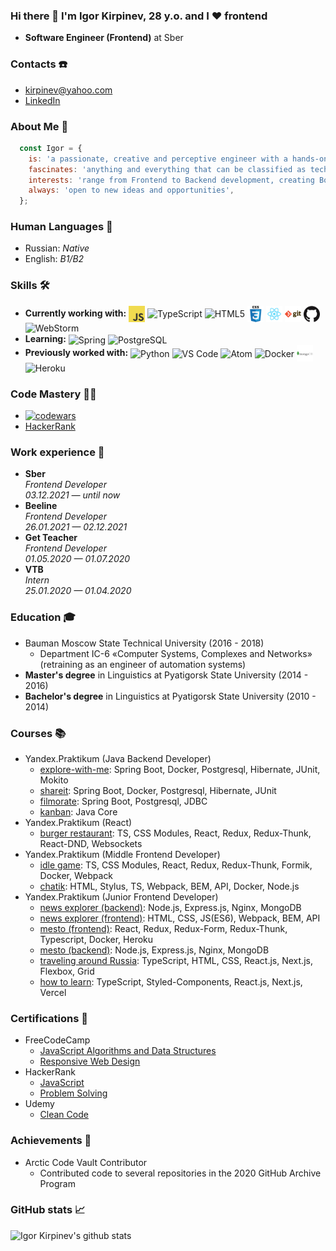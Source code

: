 ### Hi there 👋 I'm Igor Kirpinev, 28 y.o. and I ❤️ frontend
- **Software Engineer (Frontend)**  at Sber

### Contacts ☎️
- kirpinev@yahoo.com
- [LinkedIn](https://www.linkedin.com/in/kirpinevigor/)

### About Me 🧑
```javascript
  const Igor = {
    is: 'a passionate, creative and perceptive engineer with a hands-on approach to problem-solving',
    fascinates: 'anything and everything that can be classified as technology',
    interests: 'range from Frontend to Backend development, creating Bots or APIs',
    always: 'open to new ideas and opportunities',
  };
```

### Human Languages 🗿
- Russian: *Native*
- English: *B1/B2*

### Skills 🛠️
- **Currently working with:** 
  <img align="center" alt="JavaScript" width="26px" src="https://raw.githubusercontent.com/github/explore/80688e429a7d4ef2fca1e82350fe8e3517d3494d/topics/javascript/javascript.png" /> 
  <img align="center" alt="TypeScript" width="26px" src="https://www.bryntum.com/wp-content/uploads/2019/03/ts.png" />
  <img align="center" alt="HTML5" width="26px" src="https://upload.wikimedia.org/wikipedia/commons/thumb/6/61/HTML5_logo_and_wordmark.svg/1920px-HTML5_logo_and_wordmark.svg.png" />
  <img align="center" alt="CSS3" width="26px" src="https://raw.githubusercontent.com/github/explore/80688e429a7d4ef2fca1e82350fe8e3517d3494d/topics/css/css.png" />
  <img align="center" alt="React.js" width="26px" src="https://raw.githubusercontent.com/github/explore/80688e429a7d4ef2fca1e82350fe8e3517d3494d/topics/react/react.png" />
  <img align="center" alt="Git" width="26px" src="https://raw.githubusercontent.com/github/explore/80688e429a7d4ef2fca1e82350fe8e3517d3494d/topics/git/git.png" />
  <img align="center" alt="GitHub" width="26px" src="https://raw.githubusercontent.com/github/explore/78df643247d429f6cc873026c0622819ad797942/topics/github/github.png" />
  <img align="center" alt="WebStorm" width="26px" src="https://upload.wikimedia.org/wikipedia/commons/thumb/c/c0/WebStorm_Icon.svg/1920px-WebStorm_Icon.svg.png" />
- **Learning:**
  <img align="center" alt="Spring" width="40px" src="https://e7.pngegg.com/pngimages/931/804/png-clipart-spring-framework-software-framework-java-application-framework-web-framework-java-leaf-text.png" />
  <img align="center" alt="PostgreSQL" width="26px" src="https://upload.wikimedia.org/wikipedia/commons/2/29/Postgresql_elephant.svg" />
- **Previously worked with:**
  <img align="center" alt="Python" width="26px" src="https://img.utdstc.com/icon/c6f/36f/c6f36ff0735c528043bc1a3264f6ff828b2ed29f69e25ccdd78b8006133bcc7f:200" />
  <img align="center" alt="VS Code" width="26px" src="https://img.icons8.com/color/452/visual-studio-code-2019.png" />
  <img align="center" alt="Atom" width="26px" src="https://upload.wikimedia.org/wikipedia/commons/thumb/8/80/Atom_editor_logo.svg/1200px-Atom_editor_logo.svg.png" />
  <img align="center" alt="Docker" width="40px" src="https://upload.wikimedia.org/wikipedia/commons/thumb/4/4e/Docker_%28container_engine%29_logo.svg/1920px-Docker_%28container_engine%29_logo.svg.png" />
  <img align="center" alt="MongoDB" width="26px" src="https://raw.githubusercontent.com/github/explore/80688e429a7d4ef2fca1e82350fe8e3517d3494d/topics/mongodb/mongodb.png" />
  <img align="center" alt="Heroku" width="40px" src="https://upload.wikimedia.org/wikipedia/commons/thumb/e/ec/Heroku_logo.svg/1920px-Heroku_logo.svg.png" />

### Code Mastery 👨‍💻
- [![codewars](https://www.codewars.com/users/kirpinev/badges/small)](https://www.codewars.com/users/kirpinev) 
- [HackerRank](https://hackerrank.com/ikirpinev)

### Work experience 👔
- **Sber** <br/>
  *Frontend Developer* <br />
  *03.12.2021 — until now*
- **Beeline** <br/>
  *Frontend Developer* <br />
  *26.01.2021 — 02.12.2021*
- **Get Teacher** <br />
  *Frontend Developer* <br />
  *01.05.2020 — 01.07.2020*
- **VTB** <br />
  *Intern* <br />
  *25.01.2020 — 01.04.2020*

### Education 🎓
- Bauman Moscow State Technical University (2016 - 2018)
  - Department IC-6 «Computer Systems, Complexes and Networks» (retraining as an engineer of automation systems)
- **Master's degree** in Linguistics at Pyatigorsk State University (2014 - 2016)
-  **Bachelor's degree** in Linguistics at Pyatigorsk State University (2010 - 2014)

### Courses 📚
- Yandex.Praktikum (Java Backend Developer)
  - [explore-with-me](https://github.com/kirpinev/java-explore-with-me): Spring Boot, Docker, Postgresql, Hibernate, JUnit, Mokito
  - [shareit](https://github.com/kirpinev/java-shareit): Spring Boot, Docker, Postgresql, Hibernate, JUnit
  - [filmorate](https://github.com/kirpinev/java-filmorate): Spring Boot, Postgresql, JDBC
  - [kanban](https://github.com/kirpinev/java-kanban): Java Core
- Yandex.Praktikum (React)
  - [burger restaurant](https://github.com/kirpinev/burger): TS, CSS Modules, React, Redux, Redux-Thunk, React-DND, Websockets
- Yandex.Praktikum (Middle Frontend Developer)
  - [idle game](https://github.com/yandex-course-amsterdam/goty): TS, CSS Modules, React, Redux, Redux-Thunk, Formik, Docker, Webpack
  - [chatik](https://github.com/kirpinev/chatik): HTML, Stylus, TS, Webpack, BEM, API, Docker, Node.js
- Yandex.Praktikum (Junior Frontend Developer)
  - [news explorer (backend)](https://github.com/kirpinev/api-news-explorer): Node.js, Express.js, Nginx, MongoDB
  - [news explorer (frontend)](https://github.com/kirpinev/news-explorer): HTML, CSS, JS(ES6), Webpack, BEM, API
  - [mesto (frontend)](https://github.com/kirpinev/mesto): React, Redux, Redux-Form, Redux-Thunk, Typescript, Docker, Heroku
  - [mesto (backend)](https://github.com/kirpinev/api-mesto): Node.js, Express.js, Nginx, MongoDB
  - [traveling around Russia](https://github.com/kirpinev/Travel-around-Russia): TypeScript, HTML, CSS, React.js, Next.js, Flexbox, Grid
  - [how to learn](https://github.com/kirpinev/How-to-learn): TypeScript, Styled-Components, React.js, Next.js, Vercel

### Certifications 📜
- FreeCodeCamp
  - [JavaScript Algorithms and Data Structures](https://www.freecodecamp.org/certification/fcc99317880-0baa-4b81-ab95-45a27cbd6de7/javascript-algorithms-and-data-structures)
  - [Responsive Web Design](https://www.freecodecamp.org/certification/fcc99317880-0baa-4b81-ab95-45a27cbd6de7/responsive-web-design)
- HackerRank
  - [JavaScript](https://www.hackerrank.com/certificates/2456dcdd3c37)
  - [Problem Solving](https://www.hackerrank.com/certificates/7ed2357bc15a)
- Udemy
  - [Clean Code](https://udemy-certificate.s3.amazonaws.com/image/UC-f8fe058c-f64b-41d3-8711-7641db5d9fe7.jpg)
  
### Achievements 🎉
- Arctic Code Vault Contributor
  - Contributed code to several repositories in the 2020 GitHub Archive Program

### GitHub stats 📈
![Igor Kirpinev's github stats](https://github-readme-stats.vercel.app/api?username=kirpinev&show_icons=true&theme=white)
